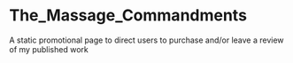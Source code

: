 # The_Massage_Commandments
A static promotional page to direct users to purchase and/or leave a review of my published work
